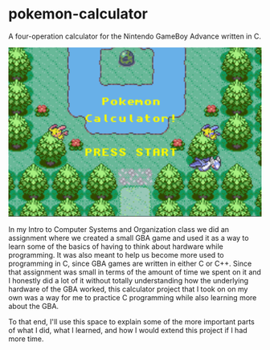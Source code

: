 # pokemon-calculator
A four-operation calculator for the Nintendo GameBoy Advance written in C.

![alt text](https://github.com/Kipp-Morris/pokemon-calculator/blob/master/readme_images/title_screen.png)

In my Intro to Computer Systems and Organization class we did an assignment where we created a small GBA game and used it as a way to learn some of the basics of having to think about hardware while programming. It was also meant to help us become more used to programming in C, since GBA games are written in either C or C++. Since that assignment was small in terms of the amount of time we spent on it and I honestly did a lot of it without totally understanding how the underlying hardware of the GBA worked, this calculator project that I took on on my own was a way for me to practice C programming while also learning more about the GBA.

To that end, I'll use this space to explain some of the more important parts of what I did, what I learned, and how I would extend this project if I had more time.
